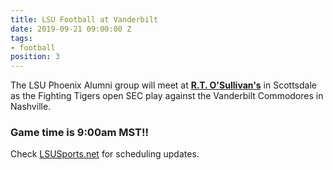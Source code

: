 ```yaml
---
title: LSU Football at Vanderbilt
date: 2019-09-21 09:00:00 Z
tags:
- football
position: 3
---
```


The LSU Phoenix Alumni group will meet at **[R.T. O'Sullivan's](https://goo.gl/maps/3MjPdBhDfGWxt53HA)** in Scottsdale as the Fighting Tigers open SEC play against the Vanderbilt Commodores in Nashville.  

### Game time is 9:00am MST!!

Check [LSUSports.net](http://www.lsusports.net/SportSelect.dbml?SPID=2164&SPSID=27811&DB_OEM_ID=5200&_ga=2.61742444.1994479276.1565745145-1475237789.1565745143) for scheduling updates.
